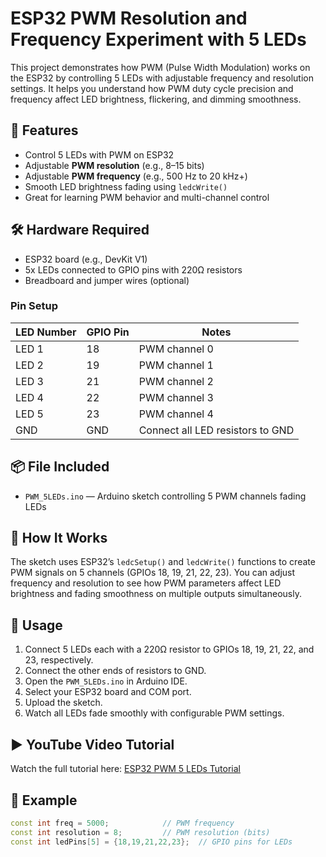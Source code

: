 # ESP32 PWM Resolution and Frequency Experiment with 5 LEDs

This project demonstrates how PWM (Pulse Width Modulation) works on the ESP32 by controlling 5 LEDs with adjustable frequency and resolution settings. It helps you understand how PWM duty cycle precision and frequency affect LED brightness, flickering, and dimming smoothness.

## 🔧 Features

- Control 5 LEDs with PWM on ESP32  
- Adjustable **PWM resolution** (e.g., 8–15 bits)  
- Adjustable **PWM frequency** (e.g., 500 Hz to 20 kHz+)  
- Smooth LED brightness fading using `ledcWrite()`  
- Great for learning PWM behavior and multi-channel control  

## 🛠️ Hardware Required

- ESP32 board (e.g., DevKit V1)  
- 5x LEDs connected to GPIO pins with 220Ω resistors  
- Breadboard and jumper wires (optional)  

### Pin Setup

| LED Number | GPIO Pin | Notes                      |
|------------|----------|----------------------------|
| LED 1      | 18       | PWM channel 0              |
| LED 2      | 19       | PWM channel 1              |
| LED 3      | 21       | PWM channel 2              |
| LED 4      | 22       | PWM channel 3              |
| LED 5      | 23       | PWM channel 4              |
| GND        | GND      | Connect all LED resistors to GND |

## 📦 File Included

- `PWM_5LEDs.ino` — Arduino sketch controlling 5 PWM channels fading LEDs

## 🧪 How It Works

The sketch uses ESP32’s `ledcSetup()` and `ledcWrite()` functions to create PWM signals on 5 channels (GPIOs 18, 19, 21, 22, 23). You can adjust frequency and resolution to see how PWM parameters affect LED brightness and fading smoothness on multiple outputs simultaneously.

## 🧭 Usage

1. Connect 5 LEDs each with a 220Ω resistor to GPIOs 18, 19, 21, 22, and 23, respectively.  
2. Connect the other ends of resistors to GND.  
3. Open the `PWM_5LEDs.ino` in Arduino IDE.  
4. Select your ESP32 board and COM port.  
5. Upload the sketch.  
6. Watch all LEDs fade smoothly with configurable PWM settings.

## ▶️ YouTube Video Tutorial

Watch the full tutorial here: [ESP32 PWM 5 LEDs Tutorial](https://youtu.be/PRRSQ8gPyeo)

## 📘 Example

```cpp
const int freq = 5000;            // PWM frequency
const int resolution = 8;         // PWM resolution (bits)
const int ledPins[5] = {18,19,21,22,23};  // GPIO pins for LEDs
